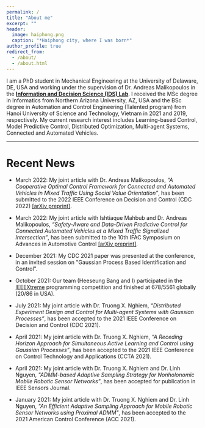 ```yaml
---
permalink: /
title: "About me"
excerpt: ""
header:
  image: haiphong.png
  caption: "*Haiphong city, where I was born*"
author_profile: true
redirect_from:
  - /about/
  - /about.html
---
```


I am a PhD student in Mechanical Engineering at the University of Delaware, DE, USA and working under the supervision of Dr. Andreas Malikopoulos in the [**Information and Decision Science (IDS) Lab**](https://sites.udel.edu/ids-lab/people/).
I received the MSc degree in Informatics from Northern Arizona University, AZ, USA and the BSc degree in Automation and Control Engineering (Talented program) from Hanoi University of Science and Technology, Vietnam in 2021 and 2019, respectively.
My current research interest includes Learning-based Control, Model Predictive Control, Distributed Optimization, Multi-agent Systems, Connected and Automated Vehicles.

***

# Recent News

* March 2022: My joint article with Dr. Andreas Malikopoulos, <em>“A Cooperative Optimal Control Framework for Connected and Automated Vehicles in Mixed Traffic Using Social Value Orientation”</em>, has been submitted to the 2022 IEEE Conference on Decision and Control (CDC 2022) [[arXiv preprint]](https://arxiv.org/abs/2203.17106).

* March 2022: My joint article with Ishtiaque Mahbub and Dr. Andreas Malikopoulos, <em>“Safety-Aware and Data-Driven Predictive Control for Connected Automated Vehicles at a Mixed Traffic Signalized Intersection”</em>, has been submitted to the 10th IFAC Symposium on Advances in Automotive Control [[arXiv preprint]](https://arxiv.org/abs/2203.05739).

* December 2021: My CDC 2021 paper was presented at the conference, in an invited session on "Gaussian Process Based Identification and Control".

* October 2021: Our team (Heeseung Bang and I) participated in the [IEEEXtreme](https://ieeextreme.org/) programming competition and finished at 678/5561 globally (20/86 in USA).

<!-- * August 2021: My CCTA 2021 paper was presented at the conference. -->

* July 2021: My joint article with Dr. Truong X. Nghiem, <em>“Distributed Experiment Design and Control for Multi-agent Systems with Gaussian Processes”</em>, has been accepted to the 2021 IEEE Conference on Decision and Control (CDC 2021).

<!-- * May 2021: My ACC 2021 paper was presented at the conference. -->

* April 2021: My joint article with Dr. Truong X. Nghiem, <em>“A Receding Horizon Approach for Simultaneous Active Learning and Control using Gaussian Processes”</em>, has been accepted to the 2021 IEEE Conference on Control Technology and Applications (CCTA 2021).

* April 2021: My joint article with Dr. Truong X. Nghiem and Dr. Linh Nguyen, <em>"ADMM-based Adaptive Sampling Strategy for Nonholonomic Mobile Robotic Sensor Networks"</em>, has been accepted for publication in IEEE Sensors Journal.

* January 2021: My joint article with Dr. Truong X. Nghiem and Dr. Linh Nguyen, <em>"An Efficient Adaptive Sampling Approach for Mobile Robotic Sensor Networks using Proximal ADMM"</em>, has been accepted to the 2021 American Control Conference (ACC 2021).

<!-- * August 2020: My CCTA 2020 paper was presented at the conference. -->

<!-- * April 2020: My joint article with Dr. Truong X. Nghiem, <em>“Gaussian Process Based Distributed Model Predictive Control for Multi-agent Systems using Sequential Convex Programming and ADMM”</em>, has been accepted to the 2020 IEEE Conference on Control Technology and Applications (CCTA 2020). -->
